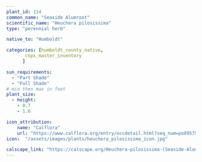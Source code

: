 ```yaml
---
plant_id: 114
common_name: "Seaside Alumroot"
scientific_name: "Heuchera pilosissima"
type: "perennial herb"

native_to: "Humboldt"

categories: [humboldt_county_native,
       cnps_master_inventory
      ]

sun_requirements:
  - "Part Shade"
  - "Full Shade"
# min then max in feet
plant_size:
  - height: 
    - 0.7
    - 1.6

icon_attribution: 
    name: "Calflora"
    url: "https://www.calflora.org/entry/occdetail.html?seq_num=po89575" 
icon:  "/assets/images/plants/heuchera_pilosissima_icon.jpg"

calscape_link: "https://calscape.org/Heuchera-pilosissima-(Seaside-Alumroot)"
---
```





